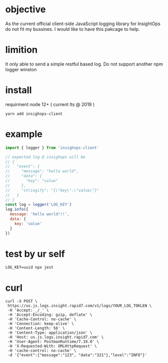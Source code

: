 # objective

As the current official client-side JavaScript logging library for InsightOps do not fit my bussines. I would like to have this pakcage to help.

# limition

It only able to send a simple restful based log. Do not support another npm logger winston

# install

requirment node 12+ ( current lts @ 2019 )

```conosle
yarn add insighops-client
```

# example

```js
import { logger } from 'insighops-client'

// expected log @ insighops will be
// {
//   "event": {
//     "message": "hello world",
//     "data": {
//       "key": "value"
//     },
//     "stringify": "{\"key\":\"value\"}"
//   }
// }
const log = logger('LOG_KEY')
log.info({
  message: 'hello world!!!',
  data: {
    key: 'value'
  }
})
```

# test by ur self

```console
LOG_KEY=uuid npx jest
```

# curl

```console
curl -X POST \
 https://us.js.logs.insight.rapid7.com/v1/logs/YOUR_LOG_TOKLEN \
 -H 'Accept: _/_' \
 -H 'Accept-Encoding: gzip, deflate' \
 -H 'Cache-Control: no-cache' \
 -H 'Connection: keep-alive' \
 -H 'Content-Length: 56' \
 -H 'Content-Type: application/json' \
 -H 'Host: us.js.logs.insight.rapid7.com' \
 -H 'User-Agent: PostmanRuntime/7.19.0' \
 -H 'X-Requested-With: XMLHttpRequest' \
 -H 'cache-control: no-cache' \
 -d '{"event":{"message":"123", "data":"321"},"level":"INFO"}'
```
